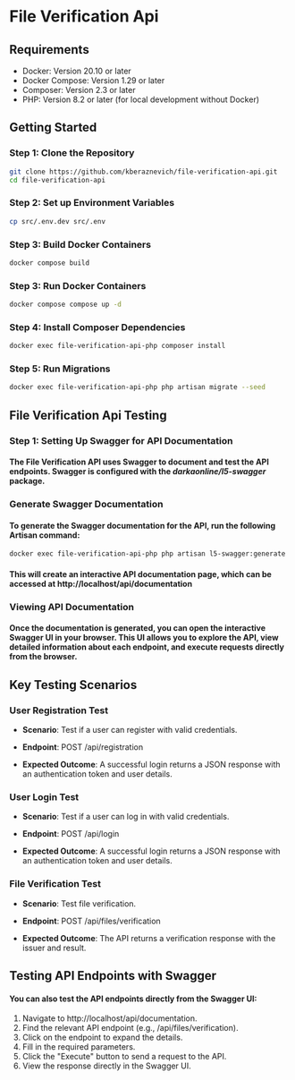 # File Verification Api

## Requirements

  - Docker: Version 20.10 or later
  - Docker Compose: Version 1.29 or later
  - Composer: Version 2.3 or later
  - PHP: Version 8.2 or later (for local development without Docker)

## Getting Started

### Step 1: Clone the Repository

```bash
git clone https://github.com/kberaznevich/file-verification-api.git
cd file-verification-api
```

### Step 2: Set up Environment Variables

```bash
cp src/.env.dev src/.env
```

### Step 3: Build Docker Containers

```bash
docker compose build
```

### Step 3: Run Docker Containers

```bash
docker compose compose up -d
```

### Step 4: Install Composer Dependencies

```bash
docker exec file-verification-api-php composer install
```

### Step 5: Run Migrations

```bash
docker exec file-verification-api-php php artisan migrate --seed
```

## File Verification Api Testing

### Step 1: Setting Up Swagger for API Documentation

#### The File Verification API uses Swagger to document and test the API endpoints. Swagger is configured with the *darkaonline/l5-swagger* package.

### Generate Swagger Documentation
#### To generate the Swagger documentation for the API, run the following Artisan command:

```bash
docker exec file-verification-api-php php artisan l5-swagger:generate
```

#### This will create an interactive API documentation page, which can be accessed at http://localhost/api/documentation

### Viewing API Documentation
#### Once the documentation is generated, you can open the interactive Swagger UI in your browser. This UI allows you to explore the API, view detailed information about each endpoint, and execute requests directly from the browser.

## Key Testing Scenarios

### User Registration Test

- **Scenario**: Test if a user can register with valid credentials.

- **Endpoint**: POST /api/registration

- **Expected Outcome**: A successful login returns a JSON response with an authentication token and user details.

### User Login Test

- **Scenario**: Test if a user can log in with valid credentials.

- **Endpoint**: POST /api/login

- **Expected Outcome**: A successful login returns a JSON response with an authentication token and user details.

### File Verification Test

- **Scenario**: Test file verification.

- **Endpoint**: POST /api/files/verification

- **Expected Outcome**:  The API returns a verification response with the issuer and result.


## Testing API Endpoints with Swagger

#### You can also test the API endpoints directly from the Swagger UI:

1. Navigate to http://localhost/api/documentation.
2. Find the relevant API endpoint (e.g., /api/files/verification).
3. Click on the endpoint to expand the details.
4. Fill in the required parameters.
5. Click the "Execute" button to send a request to the API.
6. View the response directly in the Swagger UI.